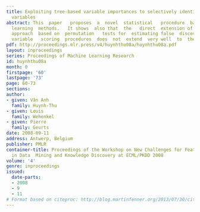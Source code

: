 ```yaml
---
title: Exploiting tree-based variable importances to selectively identify relevant
  variables
abstract: This  paper   proposes  a  novel  statistical   procedure  based  on   permutation  tests  for  extracting   a  subset  of  truly  relevant   variables  from   multivariate  importance  rankings   derived  from   tree-based  supervised
  learning  methods.   It shows  also that  the   direct  extension of  the  classical
  approach  based on  permutation   tests for  estimating false  discovery rates of  univariate
  variable   scoring  procedures  does  not  extend  very well  to  the  case  of   multivariate  tree-based  importance  measures.
pdf: http://proceedings.mlr.press/v4/huynhthu08a/huynhthu08a.pdf
layout: inproceedings
series: Proceedings of Machine Learning Research
id: huynhthu08a
month: 0
firstpage: '60'
lastpage: '73'
page: 60-73
sections: 
author:
- given: Vân Anh
  family: Huynh-Thu
- given: Louis
  family: Wehenkel
- given: Pierre
  family: Geurts
date: 2008-09-11
address: Antwerp, Belgium
publisher: PMLR
container-title: Proceedings of the Workshop on New Challenges for Feature Selection
  in Data  Mining and Knowledge Discovery at ECML/PKDD 2008
volume: '4'
genre: inproceedings
issued:
  date-parts:
  - 2008
  - 9
  - 11
# Format based on citeproc: http://blog.martinfenner.org/2013/07/30/citeproc-yaml-for-bibliographies/
---
```

